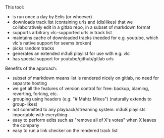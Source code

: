 This tool:

- is run once a day by Eelis (or whoever)
- downloads track list (containing urls and (dis)likes) that we collaboratively edit in a gitlab repo, in a subset of markdown format
- supports arbitrary vlc-supported urls in track list
- maintains cache of downloaded tracks (needed for e.g. youtube, which vlc's native support for seems broken)
- picks random tracks
- generates an extended m3u8 playlist for use with e.g. vlc
- has special support for youtube/github/gitlab urls

Benefits of the approach:

- subset of markdown means list is rendered nicely on gitlab, no need for separate hosting
- we get all the features of version control for free: backup, blaming, reverting, forking, etc.
- grouping using headers (e.g. "# Mahtz Mixes") (naturally extends to group-likes)
- not committed to any playback/streaming system. m3u8 playlists importable with everything
- easy to perform edits such as "remove all of X's votes" when X leaves the company
- easy to run a link checker on the rendered track list
